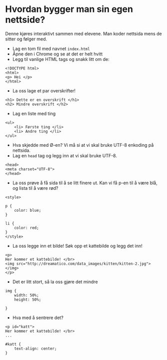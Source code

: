 # Hvordan bygger man sin egen nettside? 
Denne kjøres interaktivt sammen med elevene. Man koder nettsida mens de sitter
og følger med. 

- Lag en tom fil med navnet `index.html`
- Åpne den i Chrome og se at det er helt hvitt
- Legg til vanlige HTML tags og snakk litt om de: 

```
<!DOCTYPE html> 
<html>
<p> Hei </p> 
</html>
```

- La oss lage et par overskrifter!

```
<h1> Dette er en overskrift </h1> 
<h2> Mindre overskrift </h2> 

```

- Lag en liste med ting 

```
<ul>
    <li> Første ting </li>
    <li> Andre ting </li> 
</ul> 

```

- Hva skjedde med Ø-en? Vi må si at vi skal bruke UTF-8 enkoding på nettsida. 
- Lag en `head` tag og legg inn at vi skal bruke UTF-8. 

```
<head>
<meta charset="UTF-8">
</head>
```

- La oss prøve å få sida til å se litt finere ut. Kan vi få p-en til å være blå,
  og lista til å være rød? 

```
<style>

p {
    color: blue;
}

li {
    color: red;
}
</style> 
```


- La oss legge inn et bilde! Søk opp et kattebilde og legg det inn! 

```
<p>
Her kommer et kattebilde! </br> 
<img src="http://dreamatico.com/data_images/kitten/kitten-2.jpg"></img> 
</p> 
```

- Det er litt stort, så la oss gjøre det mindre 

```
img {
    width: 50%;
    height: 50%;
    
}
```

- Hva med å sentrere det? 

```
<p id="katt">
Her kommer et kattebilde! </br> 
... 
```

```
#katt {
    text-align: center;
}

```


